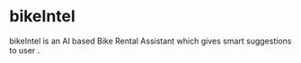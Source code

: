 # bikeIntel
 bikeIntel is an AI based Bike Rental Assistant which gives smart suggestions to user .
